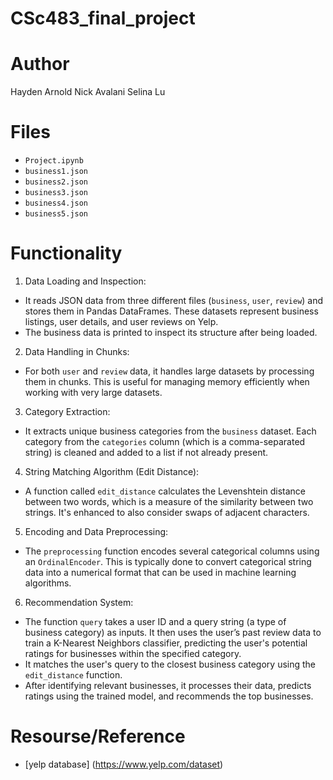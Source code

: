 # CSc483_final_project

# Author
Hayden Arnold
Nick Avalani
Selina Lu

# Files
- `Project.ipynb`
- `business1.json`
- `business2.json`
- `business3.json`
- `business4.json`
- `business5.json`


# Functionality
1. Data Loading and Inspection:
 - It reads JSON data from three different files (`business`, `user`, `review`) and stores them in Pandas DataFrames. These datasets represent business listings, user details, and user reviews on Yelp.
 - The business data is printed to inspect its structure after being loaded.

2. Data Handling in Chunks:
 - For both `user` and `review` data, it handles large datasets by processing them in chunks. This is useful for managing memory efficiently when working with very large datasets.

3. Category Extraction:
 - It extracts unique business categories from the `business` dataset. Each category from the `categories` column (which is a comma-separated string) is cleaned and added to a list if not already present.

4. String Matching Algorithm (Edit Distance):
 - A function called `edit_distance` calculates the Levenshtein distance between two words, which is a measure of the similarity between two strings. It's enhanced to also consider swaps of adjacent characters.

5. Encoding and Data Preprocessing:
 - The `preprocessing` function encodes several categorical columns using an `OrdinalEncoder`. This is typically done to convert categorical string data into a numerical format that can be used in machine learning algorithms.

6. Recommendation System:
 - The function `query` takes a user ID and a query string (a type of business category) as inputs. It then uses the user’s past review data to train a K-Nearest Neighbors classifier, predicting the user's potential ratings for businesses within the specified category.
 - It matches the user's query to the closest business category using the `edit_distance` function.
 - After identifying relevant businesses, it processes their data, predicts ratings using the trained model, and recommends the top businesses.

# Resourse/Reference 
- [yelp database] (https://www.yelp.com/dataset)
